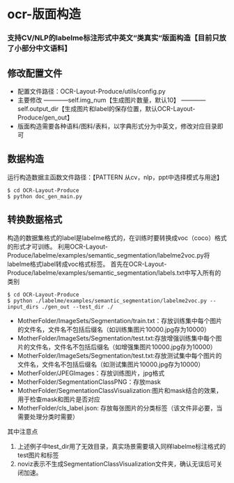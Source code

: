 # ocr-版面构造
### 支持CV/NLP的labelme标注形式中英文“类真实“版面构造【目前只放了小部分中文语料】
## 修改配置文件
* 配置文件路径：OCR-Layout-Produce/utils/config.py
* 主要修改
————self.img_num【生成图片数量，默认10】
————self.output_dir【生成图片和label的保存位置，默认OCR-Layout-Produce/gen_out】
* 版面构造需要各种语料/图料/表料，以字典形式分为中英文，修改对应目录即可

## 数据构造
运行构造数据主函数文件路径：【PATTERN 从cv，nlp，ppt中选择模式与用途】
```
$ cd OCR-Layout-Produce
$ python doc_gen_main.py
```

## 转换数据格式
构造的数据集格式的label是labelme格式的，在训练时要转换成voc（coco）格式的形式才可训练。
利用OCR-Layout-Produce/labelme/examples/semantic_segmentation/labelme2voc.py将labelme格式label转成voc格式标签。
首先在OCR-Layout-Produce/labelme/examples/semantic_segmentation/labels.txt中写入所有的类别
```
$ cd OCR-Layout-Produce
$ python ./labelme/examples/semantic_segmentation/labelme2voc.py --input_dirs ./gen_out --test_dir ./
```

* MotherFolder/ImageSets/Segmentation/train.txt：存放训练集中每个图片的文件名，文件名不包括后缀名（如训练集图片10000.jpg存为10000）
* MotherFolder/ImageSets/Segmentation/test.txt:存放增强训练集中每个图片的文件名，文件名不包括后缀名（如增强集图片10000.jpg存为10000）
* MotherFolder/ImageSets/Segmentation/test.txt:存放测试集中每个图片的文件名，文件名不包括后缀名（如测试集图片10000.jpg存为10000）
* MotherFolder/JPEGImages：存放训练图片，jpg格式
* MotherFolder/SegmentationClassPNG：存放mask
* MotherFolder/SegmentationClassVisualization:图片和mask结合的效果，用于检查mask和图片是否对应
* MotherFolder/cls_label.json: 存放每张图片的分类标签（该文件非必要，当需要处理分类时需要）

其中注意点
1. 上述例子中test_dir用了无效目录，真实场景需要填入同样labelme标注格式的test图片和标签
2. noviz表示不生成SegmentationClassVisualization文件夹，确认无误后可关闭加速。

